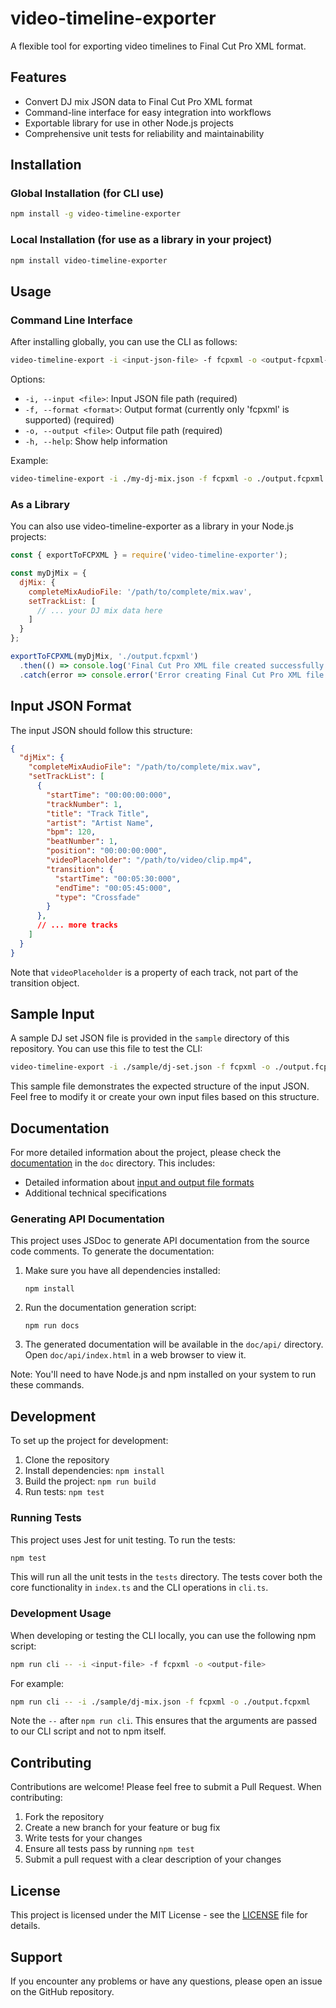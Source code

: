 # video-timeline-exporter

A flexible tool for exporting video timelines to Final Cut Pro XML format.

## Features

- Convert DJ mix JSON data to Final Cut Pro XML format
- Command-line interface for easy integration into workflows
- Exportable library for use in other Node.js projects
- Comprehensive unit tests for reliability and maintainability

## Installation

### Global Installation (for CLI use)

```bash
npm install -g video-timeline-exporter
```

### Local Installation (for use as a library in your project)

```bash
npm install video-timeline-exporter
```

## Usage

### Command Line Interface

After installing globally, you can use the CLI as follows:

```bash
video-timeline-export -i <input-json-file> -f fcpxml -o <output-fcpxml-file>
```

Options:
- `-i, --input <file>`: Input JSON file path (required)
- `-f, --format <format>`: Output format (currently only 'fcpxml' is supported) (required)
- `-o, --output <file>`: Output file path (required)
- `-h, --help`: Show help information

Example:
```bash
video-timeline-export -i ./my-dj-mix.json -f fcpxml -o ./output.fcpxml
```

### As a Library

You can also use video-timeline-exporter as a library in your Node.js projects:

```javascript
const { exportToFCPXML } = require('video-timeline-exporter');

const myDjMix = {
  djMix: {
    completeMixAudioFile: '/path/to/complete/mix.wav',
    setTrackList: [
      // ... your DJ mix data here
    ]
  }
};

exportToFCPXML(myDjMix, './output.fcpxml')
  .then(() => console.log('Final Cut Pro XML file created successfully'))
  .catch(error => console.error('Error creating Final Cut Pro XML file:', error));
```

## Input JSON Format

The input JSON should follow this structure:

```json
{
  "djMix": {
    "completeMixAudioFile": "/path/to/complete/mix.wav",
    "setTrackList": [
      {
        "startTime": "00:00:00:000",
        "trackNumber": 1,
        "title": "Track Title",
        "artist": "Artist Name",
        "bpm": 120,
        "beatNumber": 1,
        "position": "00:00:00:000",
        "videoPlaceholder": "/path/to/video/clip.mp4",
        "transition": {
          "startTime": "00:05:30:000",
          "endTime": "00:05:45:000",
          "type": "Crossfade"
        }
      },
      // ... more tracks
    ]
  }
}
```

Note that `videoPlaceholder` is a property of each track, not part of the transition object.

## Sample Input

A sample DJ set JSON file is provided in the `sample` directory of this repository. You can use this file to test the CLI:

```bash
video-timeline-export -i ./sample/dj-set.json -f fcpxml -o ./output.fcpxml
```

This sample file demonstrates the expected structure of the input JSON. Feel free to modify it or create your own input files based on this structure.

## Documentation

For more detailed information about the project, please check the [documentation](./doc/README.md) in the `doc` directory. This includes:

- Detailed information about [input and output file formats](./doc/file-formats.md)
- Additional technical specifications

### Generating API Documentation

This project uses JSDoc to generate API documentation from the source code comments. To generate the documentation:

1. Make sure you have all dependencies installed:
   ```
   npm install
   ```

2. Run the documentation generation script:
   ```
   npm run docs
   ```

3. The generated documentation will be available in the `doc/api/` directory. Open `doc/api/index.html` in a web browser to view it.

Note: You'll need to have Node.js and npm installed on your system to run these commands.

## Development

To set up the project for development:

1. Clone the repository
2. Install dependencies: `npm install`
3. Build the project: `npm run build`
4. Run tests: `npm test`

### Running Tests

This project uses Jest for unit testing. To run the tests:

```bash
npm test
```

This will run all the unit tests in the `tests` directory. The tests cover both the core functionality in `index.ts` and the CLI operations in `cli.ts`.

### Development Usage

When developing or testing the CLI locally, you can use the following npm script:

```bash
npm run cli -- -i <input-file> -f fcpxml -o <output-file>
```

For example:

```bash
npm run cli -- -i ./sample/dj-mix.json -f fcpxml -o ./output.fcpxml
```

Note the `--` after `npm run cli`. This ensures that the arguments are passed to our CLI script and not to npm itself.

## Contributing

Contributions are welcome! Please feel free to submit a Pull Request. When contributing:

1. Fork the repository
2. Create a new branch for your feature or bug fix
3. Write tests for your changes
4. Ensure all tests pass by running `npm test`
5. Submit a pull request with a clear description of your changes

## License

This project is licensed under the MIT License - see the [LICENSE](LICENSE) file for details.

## Support

If you encounter any problems or have any questions, please open an issue on the GitHub repository.
